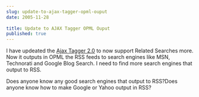 ```yaml
---
slug: update-to-ajax-tagger-opml-ouput
date: 2005-11-28
 
title: Update to AJAX Tagger OPML Ouput
published: true
---
```

I have updeated the <a href="http://www.kinlan.co.uk/AjaxExperiments/AjaxTag2">Ajax Tagger 2.0</a> to now support Related Searches more.  Now it outputs in OPML the RSS feeds to search engines like MSN, Technorati and Google Blog Search.  I need to find more search engines that output to RSS. <p />Does anyone know any good search engines that output to RSS?Does anyone know how to make Google or Yahoo output in RSS?<p />

